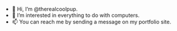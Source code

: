 - 👋 Hi, I’m @therealcoolpup.
- 👀 I’m interested in everything to do with computers.
- 📫 You can reach me by sending a message on my portfolio site.
